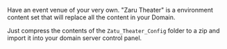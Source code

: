 Have an event venue of your very own.
"Zaru Theater" is a environment content set that will replace all the content in your Domain.

Just compress the contents of the `Zatu_Theater_Config` folder to a zip and import it into your domain server control panel.
